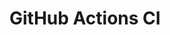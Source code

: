 # GitHub Actions CI





























































































































































































































































































































































































































































































































































































































































































































































































































































































































































































































































































































































































































































































































































































































































































































































































































































































































































































































































































































































































































































































































































































































































































































































































































































































































































































































































































































































































































































































































































































































































































































































































































































































































































































































































































































































































































































































































